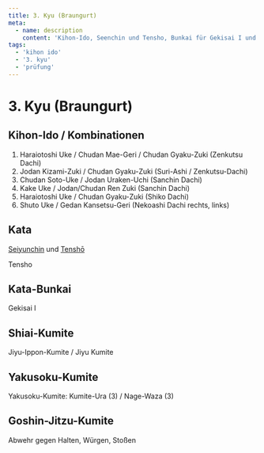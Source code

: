 ```yaml
---
title: 3. Kyu (Braungurt)
meta:
  - name: description 
    content: 'Kihon-Ido, Seenchin und Tensho, Bunkai für Gekisai I und 3 Kumite Formen' 
tags:
  - 'kihon ido'
  - '3. kyu'
  - 'prüfung'
---
```


# 3. Kyu (Braungurt)

## Kihon-Ido / Kombinationen

1. Haraiotoshi Uke / Chudan Mae-Geri / Chudan Gyaku-Zuki (Zenkutsu Dachi)
2. Jodan Kizami-Zuki / Chudan Gyaku-Zuki (Suri-Ashi / Zenkutsu-Dachi)
3. Chudan Soto-Uke / Jodan Uraken-Uchi (Sanchin Dachi)
4. Kake Uke / Jodan/Chudan Ren Zuki (Sanchin Dachi)
5. Haraiotoshi Uke / Chudan Gyaku-Zuki (Shiko Dachi)
6. Shuto Uke / Gedan Kansetsu-Geri (Nekoashi Dachi rechts, links)

## Kata

[Seiyunchin](/kata/seiyunchin/) und [Tenshō](/kata/tenshō/)

Tensho

## Kata-Bunkai

Gekisai I

## Shiai-Kumite

Jiyu-Ippon-Kumite / Jiyu Kumite

## Yakusoku-Kumite

Yakusoku-Kumite: Kumite-Ura (3) / Nage-Waza (3)

## Goshin-Jitzu-Kumite

Abwehr gegen Halten, Würgen, Stoßen 
